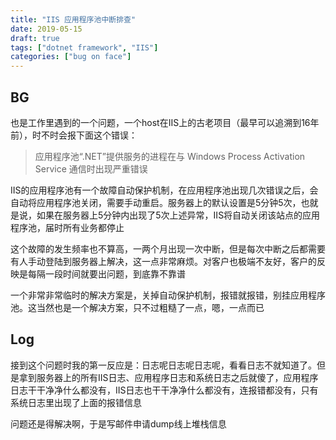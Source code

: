 ```yaml
---
title: "IIS 应用程序池中断排查"
date: 2019-05-15
draft: true
tags: ["dotnet framework", "IIS"]
categories: ["bug on face"]
---
```


## BG

也是工作里遇到的一个问题，一个host在IIS上的古老项目（最早可以追溯到16年前），时不时会报下面这个错误：

> 应用程序池“.NET”提供服务的进程在与 Windows Process Activation Service 通信时出现严重错误

IIS的应用程序池有一个故障自动保护机制，在应用程序池出现几次错误之后，会自动将应用程序池关闭，需要手动重启。服务器上的默认设置是5分钟5次，也就是说，如果在服务器上5分钟内出现了5次上述异常，IIS将自动关闭该站点的应用程序池，届时所有业务都停止

这个故障的发生频率也不算高，一两个月出现一次中断，但是每次中断之后都需要有人手动登陆到服务器上解决，这一点非常麻烦。对客户也极端不友好，客户的反映是每隔一段时间就要出问题，到底靠不靠谱

一个非常非常临时的解决方案是，关掉自动保护机制，报错就报错，别挂应用程序池。这当然也是一个解决方案，只不过粗糙了一点，嗯，一点而已

## Log

接到这个问题时我的第一反应是：日志呢日志呢日志呢，看看日志不就知道了。但是拿到服务器上的所有IIS日志、应用程序日志和系统日志之后就傻了，应用程序日志干干净净什么都没有，IIS日志也干干净净什么都没有，连报错都没有，只有系统日志里出现了上面的报错信息

问题还是得解决啊，于是写邮件申请dump线上堆栈信息